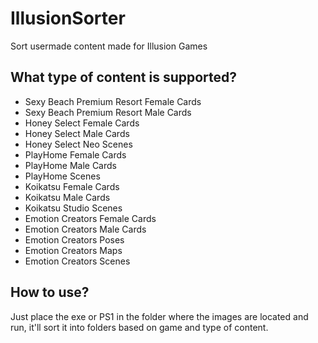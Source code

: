 # IllusionSorter
Sort usermade content made for Illusion Games

## What type of content is supported?
- Sexy Beach Premium Resort Female Cards
- Sexy Beach Premium Resort Male Cards
- Honey Select Female Cards
- Honey Select Male Cards
- Honey Select Neo Scenes
- PlayHome Female Cards
- PlayHome Male Cards
- PlayHome Scenes
- Koikatsu Female Cards
- Koikatsu Male Cards
- Koikatsu Studio Scenes
- Emotion Creators Female Cards
- Emotion Creators Male Cards
- Emotion Creators Poses
- Emotion Creators Maps
- Emotion Creators Scenes

## How to use?
Just place the exe or PS1 in the folder where the images are located and run, it'll sort it into folders based on game and type of content.